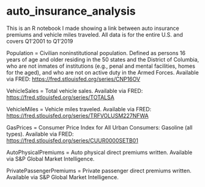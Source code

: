 # auto_insurance_analysis
This is an R notebook I made showing a link between auto insurance premiums and vehicle miles traveled. All data is for the entire U.S. and covers Q1'2001 to Q1'2019

Population = Civilian noninstitutional population. Defined as persons 16 years of age and older residing in the 50 states and the District of Columbia, who are not inmates of institutions (e.g., penal and mental facilities, homes for the aged), and who are not on active duty in the Armed Forces. Available via FRED: https://fred.stlouisfed.org/series/CNP16OV  

VehicleSales = Total vehicle sales. Available via FRED: https://fred.stlouisfed.org/series/TOTALSA  

VehicleMiles = Vehicle miles traveled. Available via FRED: https://fred.stlouisfed.org/series/TRFVOLUSM227NFWA  

GasPrices = Consumer Price Index for All Urban Consumers: Gasoline (all types). Available via FRED: https://fred.stlouisfed.org/series/CUUR0000SETB01  

AutoPhysicalPremiums = Auto physical direct premiums written. Available via S&P Global Market Intelligence.  

PrivatePassengerPremiums = Private passenger direct premiums written. Available via S&P Global Market Intelligence.  
